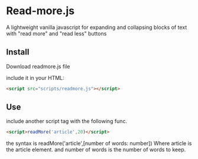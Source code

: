 # Read-more.js
A lightweight vanilla javascript for expanding and collapsing blocks of text with "read more" and "read less" buttons

## Install

Download readmore.js file

include it in your HTML:
```html
<script src="scripts/readmore.js"></script>
```


## Use
include another script tag with the following func.
```html
<script>readMore('article',20)</script>
```

the syntax is
readMore('article',[number of words: number])
Where article is the article element. and number of words is the number of words to keep.
